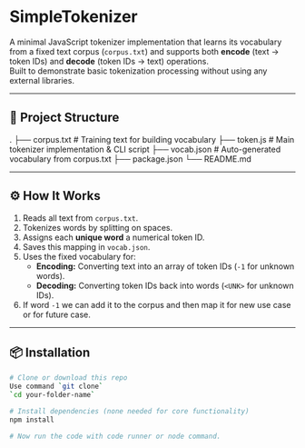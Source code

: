 # SimpleTokenizer

A minimal JavaScript tokenizer implementation that learns its vocabulary from a fixed text corpus (`corpus.txt`) and supports both **encode** (text → token IDs) and **decode** (token IDs → text) operations.  
Built to demonstrate basic tokenization processing without using any external libraries.

---

## 📂 Project Structure
.
├── corpus.txt # Training text for building vocabulary
├── token.js # Main tokenizer implementation & CLI script
├── vocab.json # Auto-generated vocabulary from corpus.txt
├── package.json
└── README.md

---

## ⚙️ How It Works

1. Reads all text from `corpus.txt`.
2. Tokenizes words by splitting on spaces.
3. Assigns each **unique word** a numerical token ID.
4. Saves this mapping in `vocab.json`.
5. Uses the fixed vocabulary for:
   - **Encoding:** Converting text into an array of token IDs (`-1` for unknown words).
   - **Decoding:** Converting token IDs back into words (`<UNK>` for unknown IDs).
6. If word `-1` we can add it to the corpus and then map it for new use case or for future case.

---

## 📦 Installation

```bash
# Clone or download this repo
Use command `git clone`
`cd your-folder-name`

# Install dependencies (none needed for core functionality)
npm install

# Now run the code with code runner or node command. 
